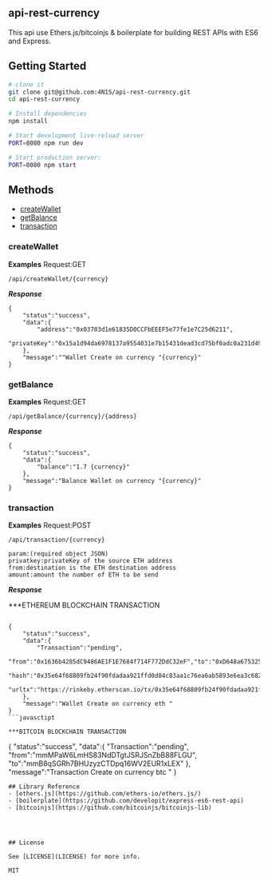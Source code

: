## api-rest-currency

This api use Ethers.js/bitcoinjs & boilerplate for building REST APIs with ES6 and Express.


## Getting Started

```sh
# clone it
git clone git@github.com:4N1S/api-rest-currency.git
cd api-rest-currency

# Install dependencies
npm install

# Start development live-reload server
PORT=8080 npm run dev

# Start production server:
PORT=8080 npm start
```

## Methods

* [createWallet](#createWallet)
* [getBalance](#getBalance)
* [transaction](#transaction)

### createWallet

**Examples**
Request:GET

    /api/createWallet/{currency}

***Response***

```javasctipt
{
	"status":"success",
	"data":{
		"address":"0x03703d1e61835D0CCFbEEEF5e77fe1e7C25d6211",
		"privateKey":"0x15a1d94da6978137a9554031e7b15431dead3cd75bf0adc0a231d496e3924084"
	},
	"message":""Wallet Create on currency "{currency}"
}
```

### getBalance

**Examples**
Request:GET

    /api/getBalance/{currency}/{address}

***Response***

```javasctipt
{
	"status":"success",
	"data":{
		"balance":"1.7 {currency}"
	},
	"message":"Balance Wallet on currency "{currency}"
}
```

### transaction

**Examples**
Request:POST

    /api/transaction/{currency}

    param:(required object JSON)
    privatkey:privateKey of the source ETH address
    from:destination is the ETH destination address
    amount:amount the number of ETH to be send


***Response***

***ETHEREUM BLOCKCHAIN TRANSACTION

```javasctipt

{
	"status":"success",
	"data":{
		"Transaction":"pending",
		"from":"0x1636b4285dC9486AE1F1E7684f714F772DdC32eF","to":"0xD648a6753256583288348156dCCe590dfC66301a",
		"hash":"0x35e64f68809fb24f90fdadaa921ffd0d84c83aa1c76ea6ab5893e6ea3c6823ad",
		"urltx":"https://rinkeby.etherscan.io/tx/0x35e64f68809fb24f90fdadaa921ffd0d84c83aa1c76ea6ab5893e6ea3c6823ad"
	},
	"message":"Wallet Create on currency eth "
}
```javasctipt

***BITCOIN BLOCKCHAIN TRANSACTION 
```
{
	"status":"success",
	"data":{
		"Transaction":"pending",
		"from":"mmMPaW6LmHS83NdDTgtJSRJSnZbB88FLGU",
		"to":"mmB8qSGRh7BHUzyzCTDpq16WV2EUR1xLEX"
	},
	"message":"Transaction Create on currency btc "
}
```
## Library Reference
- [ethers.js](https://github.com/ethers-io/ethers.js/)
- [boilerplate](https://github.com/developit/express-es6-rest-api)
- [bitcoinjs](https://github.com/bitcoinjs/bitcoinjs-lib)




## License

See [LICENSE](LICENSE) for more info.

MIT
